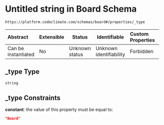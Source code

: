 # Untitled string in Board Schema

```txt
https://platform.codeclimate.com/schemas/board#/properties/_type
```




| Abstract            | Extensible | Status         | Identifiable            | Custom Properties | Additional Properties | Access Restrictions | Defined In                                                                    |
| :------------------ | ---------- | -------------- | ----------------------- | :---------------- | --------------------- | ------------------- | ----------------------------------------------------------------------------- |
| Can be instantiated | No         | Unknown status | Unknown identifiability | Forbidden         | Allowed               | none                | [Board.schema.json\*](../../schemas/Board.schema.json "open original schema") |

## \_type Type

`string`

## \_type Constraints

**constant**: the value of this property must be equal to:

```json
"Board"
```
